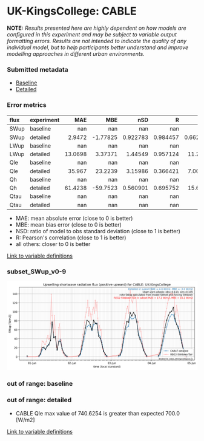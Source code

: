 # UK-KingsCollege: CABLE

**NOTE:** *Results presented here are highly dependent on how models are configured in this experiment and may be subject to variable output formatting errors. Results are not intended to indicate the quality of any individual model, but to help participants better understand and improve modelling approaches in different urban environments.*

### Submitted metadata

- [Baseline](CABLE_UK-KingsCollege_baseline_attrs.md)
- [Detailed](CABLE_UK-KingsCollege_detailed_attrs.md)

### Error metrics

| flux   | experiment   |      MAE |       MBE |        nSD |          R |        5th |     95th |     RMSE |      cRMSE |      AMBE |       1-nSD |         1-R |   nSkewness |   nKurtosis |    Overlap |
|:-------|:-------------|---------:|----------:|-----------:|-----------:|-----------:|---------:|---------:|-----------:|----------:|------------:|------------:|------------:|------------:|-----------:|
| SWup   | baseline     | nan      | nan       | nan        | nan        | nan        | nan      | nan      | nan        | nan       | nan         | nan         | nan         |  nan        | nan        |
| SWup   | detailed     |   2.9472 |  -1.77825 |   0.922783 |   0.984457 |   0.662311 |   6.2827 |   4.7393 |   0.18614  |   1.77825 |   0.0772186 |   0.015543  |   0.0461253 |    0.267981 |   0.094284 |
| LWup   | baseline     | nan      | nan       | nan        | nan        | nan        | nan      | nan      | nan        | nan       | nan         | nan         | nan         |  nan        | nan        |
| LWup   | detailed     |  13.0698 |   3.37371 |   1.44549  |   0.957124 |  11.2163   |  36.9426 |  21.8013 |   0.567814 |   3.37371 |   0.445489  |   0.0428756 |   0.935636  |    3.57387  |   0.124668 |
| Qle    | baseline     | nan      | nan       | nan        | nan        | nan        | nan      | nan      | nan        | nan       | nan         | nan         | nan         |  nan        | nan        |
| Qle    | detailed     |  35.967  |  23.2239  |   3.15986  |   0.366421 |   7.00253  | 139.563  |  67.5818 |   2.94432  |  23.2239  |   2.15986   |   0.633579  |   0.986196  |    0.714595 |   0.326039 |
| Qh     | baseline     | nan      | nan       | nan        | nan        | nan        | nan      | nan      | nan        | nan       | nan         | nan         | nan         |  nan        | nan        |
| Qh     | detailed     |  61.4238 | -59.7523  |   0.560901 |   0.695752 |  15.6124   | 119.072  |  76.5866 |   0.730831 |  59.7523  |   0.439101  |   0.304248  |   0.965266  |    3.23166  |   0.597208 |
| Qtau   | baseline     | nan      | nan       | nan        | nan        | nan        | nan      | nan      | nan        | nan       | nan         | nan         | nan         |  nan        | nan        |
| Qtau   | detailed     | nan      | nan       | nan        | nan        | nan        | nan      | nan      | nan        | nan       | nan         | nan         | nan         |  nan        | nan        |

 - MAE: mean absolute error (close to 0 is better)
 - MBE: mean bias error (close to 0 is better)
 - NSD: ratio of model to obs standard deviation (close to 1 is better)
 - R: Pearson's correlation (close to 1 is better)
 - all others: closer to 0 is better

[Link to variable definitions](../modelattrs/variable_definitions.md)

### <a name="subset_swup_v0-9"></a>subset_SWup_v0-9
[![CABLE_UK-KingsCollege_subset_SWup_v0-9.png](CABLE_UK-KingsCollege_subset_SWup_v0-9.png)](CABLE_UK-KingsCollege_subset_SWup_v0-9.png)

### out of range: baseline


### out of range: detailed

 - CABLE Qle max value of 740.6254 is greater than expected 700.0 [W/m2]


[Link to variable definitions](../modelattrs/variable_definitions.md)

